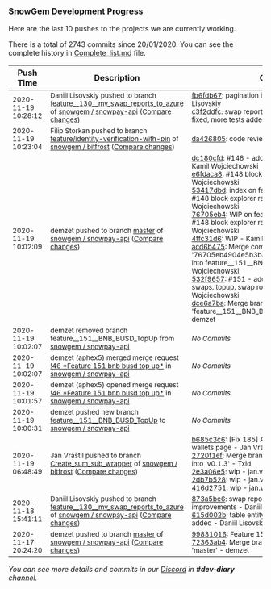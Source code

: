 
### SnowGem Development Progress

Here are the last 10 pushes to the projects we are currently working.

There is a total of 2743 commits since 20/01/2020. You can see the complete history in
 [Complete_list.md](Complete_list.md) file.

| Push Time | Description | Commits |
| --- | --- | --- |
| <sub>2020-11-19 10:28:12</sub> | <sub>Daniil Lisovskiy pushed to branch [feature\_\_130\_\_mv\_swap\_reports\_to\_azure](https://gitlab.com/snowgem/snowpay-api/commits/feature__130__mv_swap_reports_to_azure) of [snowgem / snowpay\-api](https://gitlab.com/snowgem/snowpay-api) ([Compare changes](https://gitlab.com/snowgem/snowpay-api/compare/615d002b52961091010d1b03d7c6127ff63d3664...c3f2ddfcaf93d2b09500727a7ac37f444f9ef3dc))</sub> | <sub>[fb6fdb67](https://gitlab.com/snowgem/snowpay-api/-/commit/fb6fdb6748f553939692c66b90e84770e2112b3c): pagination implementation - Daniil Lisovskiy<br>[c3f2ddfc](https://gitlab.com/snowgem/snowpay-api/-/commit/c3f2ddfcaf93d2b09500727a7ac37f444f9ef3dc): swap reports pagination optimized, filter fixed, more tests added - Daniil Lisovskiy</sub> |
| <sub>2020-11-19 10:23:04</sub> | <sub>Filip Storkan pushed to branch [feature/identity\-verification\-with\-pin](https://gitlab.com/snowgem/bitfrost/commits/feature/identity-verification-with-pin) of [snowgem / bitfrost](https://gitlab.com/snowgem/bitfrost) ([Compare changes](https://gitlab.com/snowgem/bitfrost/compare/c93e76bfb3b6b82787dd2d5c40adae39d1afa68e...da426805da0d245f500517fa44d3be3d583e7025))</sub> | <sub>[da426805](https://gitlab.com/snowgem/bitfrost/-/commit/da426805da0d245f500517fa44d3be3d583e7025): code review chnages - Filip Storkan</sub> |
| <sub>2020-11-19 10:02:09</sub> | <sub>demzet pushed to branch [master](https://gitlab.com/snowgem/snowpay-api/commits/master) of [snowgem / snowpay\-api](https://gitlab.com/snowgem/snowpay-api) ([Compare changes](https://gitlab.com/snowgem/snowpay-api/compare/72363ab4b6abfd186b3a6a09d9403aa8d04aa122...dce6a7baf30d0b3cde598946eaaa7d4364813e60))</sub> | <sub>[dc180cfd](https://gitlab.com/snowgem/snowpay-api/-/commit/dc180cfd1a65429699fe694852cc70aef5e5744c): #148 - added binance chain support - Kamil Wojciechowski<br>[e6fdaca8](https://gitlab.com/snowgem/snowpay-api/-/commit/e6fdaca847f252fc485098f19945a767415f2820): #148 block explorer refactoring - Kamil Wojciechowski<br>[53417dbd](https://gitlab.com/snowgem/snowpay-api/-/commit/53417dbd5426a11ec9a3de65776c5ccf804274fc): index on feature__148__busd: e6fdaca #148 block explorer refactoring - Kamil Wojciechowski<br>[76705eb4](https://gitlab.com/snowgem/snowpay-api/-/commit/76705eb4904e5b3b8298b258da582b33f932fdb2): WIP on feature__148__busd: e6fdaca #148 block explorer refactoring - Kamil Wojciechowski<br>[4ffc31d6](https://gitlab.com/snowgem/snowpay-api/-/commit/4ffc31d6b95695e96da0e0de9772798dc206f150): WIP - Kamil Wojciechowski<br>[acd6b475](https://gitlab.com/snowgem/snowpay-api/-/commit/acd6b475509d04c13cd58c81de9e281882ad4bcd): Merge commit '76705eb4904e5b3b8298b258da582b33f932fdb2' into feature__151__BNB_BUSD_TopUp - Kamil Wojciechowski<br>[532f9657](https://gitlab.com/snowgem/snowpay-api/-/commit/532f9657ed176c11d2223115d61d4c42f8229063): #151 - added bnb, busd, for single swaps, topup, swap route refactoring - Kamil Wojciechowski<br>[dce6a7ba](https://gitlab.com/snowgem/snowpay-api/-/commit/dce6a7baf30d0b3cde598946eaaa7d4364813e60): Merge branch 'feature__151__BNB_BUSD_TopUp' into 'master' - demzet</sub> |
| <sub>2020-11-19 10:02:07</sub> | <sub>demzet removed branch feature__151__BNB_BUSD_TopUp from [snowgem / snowpay\-api](https://gitlab.com/snowgem/snowpay-api)</sub> | <sub>_No Commits_</sub> |
| <sub>2020-11-19 10:02:07</sub> | <sub>demzet (aphex5) merged merge request [\!46 \*Feature  151  bnb busd top up\*](https://gitlab.com/snowgem/snowpay-api/-/merge_requests/46) in [snowgem / snowpay\-api](https://gitlab.com/snowgem/snowpay-api)</sub> | <sub>_No Commits_</sub> |
| <sub>2020-11-19 10:01:57</sub> | <sub>demzet (aphex5) opened merge request [\!46 \*Feature  151  bnb busd top up\*](https://gitlab.com/snowgem/snowpay-api/-/merge_requests/46) in [snowgem / snowpay\-api](https://gitlab.com/snowgem/snowpay-api)</sub> | <sub>_No Commits_</sub> |
| <sub>2020-11-19 10:00:31</sub> | <sub>demzet pushed new branch [feature\_\_151\_\_BNB\_BUSD\_TopUp](https://gitlab.com/snowgem/snowpay-api/commits/feature__151__BNB_BUSD_TopUp) to [snowgem / snowpay\-api](https://gitlab.com/snowgem/snowpay-api)</sub> | <sub>_No Commits_</sub> |
| <sub>2020-11-19 06:48:49</sub> | <sub>Jan Vraštil pushed to branch [Create\_sum\_sub\_wrapper](https://gitlab.com/snowgem/bitfrost/commits/Create_sum_sub_wrapper) of [snowgem / bitfrost](https://gitlab.com/snowgem/bitfrost) ([Compare changes](https://gitlab.com/snowgem/bitfrost/compare/f9dd54052445b37fec860ac5442dd77dc15cf767...416d275141d30f2e2319fb6e5172a6fb7d3986ea))</sub> | <sub>[b685c3c6](https://gitlab.com/snowgem/bitfrost/-/commit/b685c3c641bb469e84094671896f2248fb139f9f): [Fix 185] Add sorting by name on no-wallets page - Jan Vraštil<br>[2720f1ef](https://gitlab.com/snowgem/bitfrost/-/commit/2720f1ef53ddaaa98da718f7478549bf6373bbfe): Merge branch '185_bug_fix_coin_sorting' into 'v0.1.3' - Txid<br>[2e3a06e5](https://gitlab.com/snowgem/bitfrost/-/commit/2e3a06e583a0911bfa67cc284d6eb572bccb2728): wip - jan.vrastil<br>[2db7b528](https://gitlab.com/snowgem/bitfrost/-/commit/2db7b528be8678e2fa90d12872237ef39766cf91): wip - jan.vrastil<br>[416d2751](https://gitlab.com/snowgem/bitfrost/-/commit/416d275141d30f2e2319fb6e5172a6fb7d3986ea): wip - jan.vrastil</sub> |
| <sub>2020-11-18 15:41:11</sub> | <sub>Daniil Lisovskiy pushed to branch [feature\_\_130\_\_mv\_swap\_reports\_to\_azure](https://gitlab.com/snowgem/snowpay-api/commits/feature__130__mv_swap_reports_to_azure) of [snowgem / snowpay\-api](https://gitlab.com/snowgem/snowpay-api) ([Compare changes](https://gitlab.com/snowgem/snowpay-api/compare/4e238dd2e26bf381f591d49a1857a31962b306f6...615d002b52961091010d1b03d7c6127ff63d3664))</sub> | <sub>[873a5be6](https://gitlab.com/snowgem/snowpay-api/-/commit/873a5be6525ec880df8104ca3ddb4dd425da5d69): swap reports storage fixes and improvements - Daniil Lisovskiy<br>[615d002b](https://gitlab.com/snowgem/snowpay-api/-/commit/615d002b52961091010d1b03d7c6127ff63d3664): table entity data types changed, tests added - Daniil Lisovskiy</sub> |
| <sub>2020-11-17 20:24:20</sub> | <sub>demzet pushed to branch [master](https://gitlab.com/snowgem/snowpay-api/commits/master) of [snowgem / snowpay\-api](https://gitlab.com/snowgem/snowpay-api) ([Compare changes](https://gitlab.com/snowgem/snowpay-api/compare/08f4ad547d38f850edd948a355a6f6be085aeb8d...72363ab4b6abfd186b3a6a09d9403aa8d04aa122))</sub> | <sub>[99831016](https://gitlab.com/snowgem/snowpay-api/-/commit/99831016a50d46421214d697be0f00c21ba6d8b1): Feature  159  bittrex - demzet<br>[72363ab4](https://gitlab.com/snowgem/snowpay-api/-/commit/72363ab4b6abfd186b3a6a09d9403aa8d04aa122): Merge branch 'feature__159__bittrex' into 'master' - demzet</sub> |

_You can see more details and commits in our [Discord](https://discord.gg/zumGnbg) in **#dev-diary** channel._
